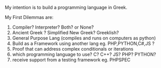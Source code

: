 My intention is to build a programming language in Greek.

My First Dilemmas are:

1. Compiler? Interpreter? Both? or None?
2. Ancient Greek ? Simplified New Greek? Greeklish?
3. General Purpose Lang (compiles and runs on computers as python)
4. Build as a Framework using another lang eg. PHP,PYTHON,C#,JS ?
5. Proof that can address complex conditionals or iterations
6. which programming language to use? C? C++? JS? PHP? PYTHON?
7. receive support from a testing framework eg. PHPSPEC
